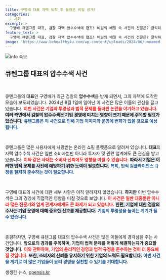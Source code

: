 ```yaml
---
title: 구영배 대표 자택 도착 후 놀라운 비밀 공개!
categories:
  - 사회
excerpt: >
  구영배 큐텐그룹 대표, 검찰 자택 압수수색에 협조! 비밀의 베일 속 사건의 전말은? 클릭하여 궁금증을 풀어보세요!
feature_text: >
  구영배 큐텐그룹 대표, 검찰 자택 압수수색에 협조! 비밀의 베일 속 사건의 전말은? 클릭하여 궁금증을 풀어보세요!
image: 'https://www.behealthy4u.com/wp-content/uploads/2024/06/unnamed-file.png'
---
```


<p><img src="https://www.behealthy4u.com/wp-content/uploads/2024/06/unnamed-file.png" alt="info 속보" /></p>

<h2 data-ke-size="size26">큐텐그룹 대표의 압수수색 사건</h2>

<p data-ke-size="size16">&nbsp;</p>

<p>큐텐그룹의 <b>대표</b>인 구영배가 최근 검찰의 <b>압수수색</b>을 받게 되면서, 그의 자택에 도착한 모습이 보도되었습니다. 2024년 8월 1일에 일어난 이 사건은 많은 이들의 관심을 끌고 있습니다. <b><span style="color: #ee2323;">이번 사건은 기업의 투명성과 법적 문제를 둘러싼 논란을 야기하고 있습니다.</span></b> <b><span style="background-color: #21538527;">여러 측면에서 검찰의 압수수색은 기업 경영에 미치는 영향이 크기 때문에 주목할 필요가 있습니다.</span></b> <b><span style="color: #1a5490;">큐텐그룹은 이 사건으로 인해 기업 이미지와 운영에 변화가 있을 것으로 예상됩니다.</span></b></p>

<p data-ke-size="size16">&nbsp;</p>

<p>큐텐그룹은 많은 사용자에게 사랑받는 온라인 쇼핑 플랫폼으로 알려져 있습니다. <b>대표</b>의 자택 압수수색 사건은 일반 소비자뿐만 아니라 투자자 및 관련 업계에도 큰 관심을 받고 있습니다. <b><span style="color: #ee2323;">이와 같은 사태는 소비자 신뢰에도 영향을 미칠 수 있습니다.</span></b> <b><span style="background-color: #21538527;">따라서 기업은 이러한 법적 문제를 사전에 예방하기 위한 노력이 필요합니다.</span></b> <b><span style="color: #1a5490;">특히, 법적 컴플라이언스 규정을 철저히 준수하는 것이 필요합니다.</span></b></p>

<p data-ke-size="size16">&nbsp;</p>

<p>구영배 대표의 사건에 대한 세부 사항은 아직 알려지지 않았습니다. <b>하지만</b> 이번 압수수색은 그의 경영에 직접적인 영향을 미칠 것으로 보입니다. <b><span style="color: #ee2323;">이 사건은 일반 대중뿐만 아니라 많은 전문가와 업계 관계자에게도 큰 화제가 되고 있습니다.</span></b> <b><span style="background-color: #21538527;">한편, 기업에 대한 검찰의 수사는 기업 운영에 대해 중요한 신호를 제공합니다.</span></b> <b><span style="color: #1a5490;">기업의 투명성을 높이는 계기가 될 수 있습니다.</span></b></p>

<p data-ke-size="size16">&nbsp;</p>

<p>총평하자면, 구영배 큐텐그룹 대표의 압수수색 사건은 많은 이들에게 경각심을 주는 사건입니다. <b>앞으로의 경과를 주목하며, 기업이 법적 문제를 어떻게 해결하는지가 중요할 것입니다.</b> <b><span style="color: #ee2323;">이와 관련하여, 기업의 윤리적인 경영과 법적 규정을 준수하는 것이 더 중요해질 것입니다.</span></b> <b><span style="background-color: #21538527;">또한, 소비자의 신뢰를 유지하기 위한 기업의 노력도 필요합니다.</span></b> <b><span style="color: #1a5490;">이번 사건을 계기로 더 많은 기업들이 윤리 경영을 실천할 수 있기를 기대합니다.</span></b></p>
생생한 뉴스, <a href="https://opensis.kr" rel="dofollow">opensis.kr</a>


